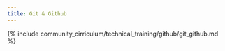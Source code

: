 ```yaml
---
title: Git & Github
---
```


{% include community_cirriculum/technical_training/github/git_github.md %}

